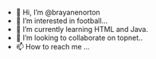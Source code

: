- 👋 Hi, I’m @brayanenorton
- 👀 I’m interested in football...
- 🌱 I’m currently learning HTML and Java.
- 💞️ I’m looking to collaborate on topnet..
- 📫 How to reach me ...

<!---
brayanenorton/brayanenorton is a ✨ special ✨ repository because its `README.md` (this file) appears on your GitHub profile.
You can click the Preview link to take a look at your changes.
--->
